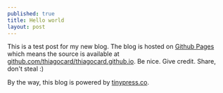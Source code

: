 ```yaml
---
published: true
title: Hello world
layout: post
---
```

This is a test post for my new blog. The blog is hosted on [Github Pages](http://pages.github.com/) which means the source is available at [github.com/thiagocard/thiagocard.github.io](http://github.com/thiagocard/thiagocard.github.io). Be nice. Give credit. Share, don't steal :)

By the way, this blog is powered by [tinypress.co](https://tinypress.co).